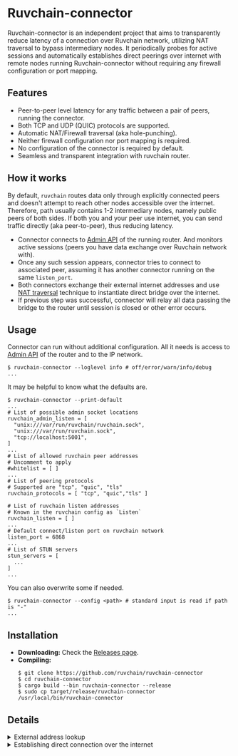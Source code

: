 # Ruvchain-connector

Ruvchain-connector is an independent project that aims to transparently reduce latency of a connection over Ruvchain network, utilizing NAT traversal to bypass intermediary nodes. It periodically probes for active sessions and automatically establishes direct peerings over internet with remote nodes running Ruvchain-connector without requiring any firewall configuration or port mapping.

## Features

* Peer-to-peer level latency for any traffic between a pair of peers, running the connector.
* Both TCP and UDP (QUIC) protocols are supported.
* Automatic NAT/Firewall traversal (aka hole-punching).
* Neither firewall configuration nor port mapping is required.
* No configuration of the connector is required by default.
* Seamless and transparent integration with ruvchain router.

## How it works

By default, `ruvchain` routes data only through explicitly connected peers and doesn't attempt to reach other nodes accessible over the internet. Therefore, path usually contains 1-2 intermediary nodes, namely public peers of both sides. If both you and your peer use internet, you can send traffic directly (aka peer-to-peer), thus reducing latency.

* Connector connects to [Admin API] of the running router. And monitors active sessions (peers you have data exchange over Ruvchain network with).
* Once any such session appears, connector tries to connect to associated peer, assuming it has another connector running on the same `listen_port`.
* Both connectors exchange their external internet addresses and use [NAT traversal] technique to instantiate direct bridge over the internet.
* If previous step was successful, connector will relay all data passing the bridge to the router until session is closed or other error occurs.

[STUN]: https://en.wikipedia.org/wiki/STUN
[Admin API]: https://ruvcha.in/admin.html
[NAT traversal]: https://en.wikipedia.org/wiki/NAT_traversal

## Usage

Connector can run without additional configuration. All it needs is access to [Admin API] of the router and to the IP network.

```shell
$ ruvchain-connector --loglevel info # off/error/warn/info/debug
...
```

It may be helpful to know what the defaults are.

```shell
$ ruvchain-connector --print-default
...
# List of possible admin socket locations
ruvchain_admin_listen = [
  "unix:///var/run/ruvchain/ruvchain.sock",
  "unix:///var/run/ruvchain.sock",
  "tcp://localhost:5001",
]
...
# List of allowed ruvchain peer addresses
# Uncomment to apply
#whitelist = [ ]
...
# List of peering protocols
# Supported are "tcp", "quic", "tls"
ruvchain_protocols = [ "tcp", "quic","tls" ]

# List of ruvchain listen addresses
# Known in the ruvchain config as `Listen`
ruvchain_listen = [ ]
...
# Default connect/listen port on ruvchain network
listen_port = 6868
...
# List of STUN servers
stun_servers = [
  ...
]
...
```

You can also overwrite some if needed.

```shell
$ ruvchain-connector --config <path> # standard input is read if path is "-"
...
```

## Installation

- **Downloading:** Check the [Releases page](https://github.com/ruvcoindev/ruvchain-connector/releases).
- **Compiling:**
  ```shell
  $ git clone https://github.com/ruvchain/ruvchain-connector
  $ cd ruvchain-connector
  $ cargo build --bin ruvchain-connector --release
  $ sudo cp target/release/ruvchain-connector /usr/local/bin/ruvchain-connector
  ```

## Details

<details>
<summary>External address lookup</summary>

In order to know what address to use with [NAT traversal], connector must know self external internet address and port. This task is performed using [STUN] protocol with TCP extension, hence not every [STUN] server is supported. [STUN] standard is quite broad, but connector utilities only address lookup feature.

You can check compatibility using `stun-test` binary from this repository.

```shell
$ cargo build --bin stun-test --release
$ # ./target/release/stun-test
```

`stun-test` takes network protocol and [STUN] server(s) as argument and outputs resolved address.

```shell
$ stun-test --tcp --print-servers stunserver.stunprotocol.org:3478
stunserver.stunprotocol.org:3478 244.13.30.107:28674
```

You can also take servers from hardcoded defaults or your configuration.

```shell
$ stun-test --tcp --default
244.13.30.107:28674
...
```

If `stun-test` fails to connect to any server it will print error and exit with code `1`.
```shell
$ stun-test --tcp stunserver.stunprotocol.org:3478 127.0.0.1:3478
244.13.30.107:28674
ERROR While resolving {server=127.0.0.1:3478}: Failed to connect: Connection refused
```

It also checks whether all servers return same address. You can skip this check by passing `--no-check` argument.

```shell
$ stun-test --tcp stunserver.stunprotocol.org:3478 false.resolver
244.13.30.107:28674
ERROR While resolving {server=false.resolver}: {received=0.0.0.0:0}: Previously resolved addresses do not match
```

</details>

<details>
<summary>Establishing direct connection over the internet</summary>

NAT traversal procedure is described in [this paper](https://bford.info/pub/net/p2pnat), here is a short summary:

- Create and bind listen and connection sockets to the same port (using `SO_REUSEADDR` and `SO_REUSEPORT` flags).
- Lookup self external address and port.
- Exchange external addresses with the peer.
- Try to connect to the peer and listen for connection simultaneously.

</details>
